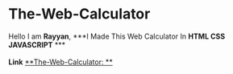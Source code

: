 # The-Web-Calculator
Hello I am **Rayyan**, ***I Made This Web Calculator In **HTML CSS JAVASCRIPT** ***<br><br>
**Link** [**The-Web-Calculator: **](https://rayyanrnkj.github.io/The-Web-Calculator/) 
